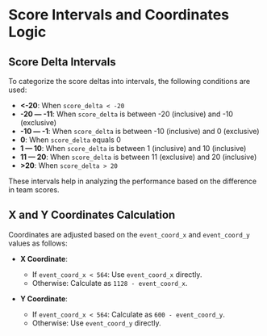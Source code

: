 # Score Intervals and Coordinates Logic

## Score Delta Intervals

To categorize the score deltas into intervals, the following conditions are used:

- **<-20**: When `score_delta < -20`
- **-20 — -11**: When `score_delta` is between -20 (inclusive) and -10 (exclusive)
- **-10 — -1**: When `score_delta` is between -10 (inclusive) and 0 (exclusive)
- **0**: When `score_delta` equals 0
- **1 — 10**: When `score_delta` is between 1 (inclusive) and 10 (inclusive)
- **11 — 20**: When `score_delta` is between 11 (exclusive) and 20 (inclusive)
- **>20**: When `score_delta > 20`

These intervals help in analyzing the performance based on the difference in team scores.

## X and Y Coordinates Calculation

Coordinates are adjusted based on the `event_coord_x` and `event_coord_y` values as follows:

- **X Coordinate**: 
  - If `event_coord_x < 564`: Use `event_coord_x` directly.
  - Otherwise: Calculate as `1128 - event_coord_x`.

- **Y Coordinate**: 
  - If `event_coord_x < 564`: Calculate as `600 - event_coord_y`.
  - Otherwise: Use `event_coord_y` directly.
